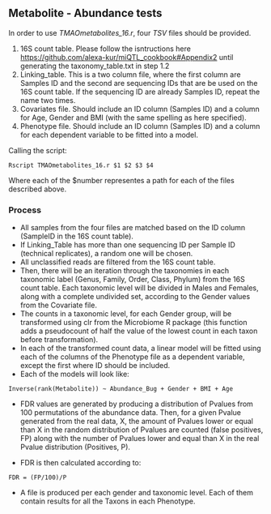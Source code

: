## Metabolite - Abundance tests
In order to use *TMAOmetabolites_16.r*, four *TSV* files should be provided.  
1. 16S count table. Please follow the isntructions here https://github.com/alexa-kur/miQTL_cookbook#Appendix2 until generating the taxonomy_table.txt in step 1.2  
2. Linking_table. This is a two column file, where the first column are Samples ID and the second are sequencing IDs that are be used on the 16S count table. If the sequencing ID are already Samples ID, repeat the name two times.
3. Covariates file. Should include an ID column (Samples ID) and a column for Age, Gender and BMI (with the same spelling as here specified).  
4. Phenotype file. Should include an ID column (Samples ID) and a column for each dependent variable to be fitted into a model.  

Calling the script:  

`Rscript TMAOmetabolites_16.r $1 $2 $3 $4`

Where each of the $number representes a path for each of the files described above.  


### Process  
* All samples from the four files are matched based on the ID column (SampleID in the 16S count table).  
* If Linking_Table has more than one sequencing ID per Sample ID (technical replicates), a random one will be chosen.  
* All unclassified reads are filtered from the 16S count table.  
* Then, there will be an iteration through the taxonomies in each taxonomic label (Genus, Family, Order, Class, Phylum) from the 16S count table. Each taxonomic level will be divided in Males and Females, along with a complete undivided set, according to the Gender values from the Covariate file.
* The counts in a taxonomic level, for each Gender group, will be transformed using clr from the Microbiome R package (this function adds a pseudocount of half the value of the lowest count in each taxon before transformation).  
* In each of the transformed count data, a linear model will be fitted using each of the columns of the Phenotype file as a dependent variable, except the first where ID should be included.  
* Each of the models will look like:  

 `Inverse(rank(Metabolite)) ~ Abundance_Bug + Gender + BMI + Age `

* FDR values are generated by producing a distribution of Pvalues from 100 permutations of the abundance data. Then, for a given Pvalue generated from the real data, X, the amount of Pvalues lower or equal than X in the random distribution of Pvalues are counted (false positives, FP) along with the number of Pvalues lower and equal than X in the real Pvalue distribution (Positives, P).  

* FDR is then calculated according to:  

`FDR = (FP/100)/P `

* A file is produced per each gender and taxonomic level. Each of them contain results for all the Taxons in each Phenotype.

